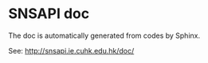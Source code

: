 # SNSAPI doc 

The doc is automatically generated from codes by Sphinx. 

See: <http://snsapi.ie.cuhk.edu.hk/doc/>
